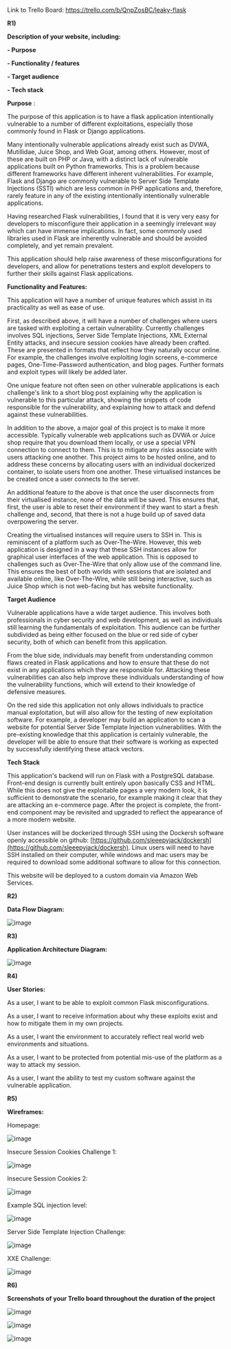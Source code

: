 Link to Trello Board:
https://trello.com/b/QnpZosBC/leaky-flask

**R1)**

**Description of your website, including:**

**- Purpose**

**- Functionality / features**

**- Target audience**

**- Tech stack**

**Purpose** :

 The purpose of this application is to have a flask application intentionally vulnerable to a number of different exploitations, especially those commonly found in Flask or Django applications.

Many intentionally vulnerable applications already exist such as DVWA, Mutillidae, Juice Shop, and Web Goat, among others. However, most of these are built on PHP or Java, with a distinct lack of vulnerable applications built on Python frameworks. This is a problem because different frameworks have different inherent vulnerabilities. For example, Flask and Django are commonly vulnerable to Server Side Template Injections (SSTI) which are less common in PHP applications and, therefore, rarely feature in any of the existing intentionally intentionally vulnerable applications.

 Having researched Flask vulnerabilities, I found that it is very very easy for developers to misconfigure their application in a seemingly irrelevant way which can have immense implications. In fact, some commonly used libraries used in Flask are inherently vulnerable and should be avoided completely, and yet remain prevalent.

 This application should help raise awareness of these misconfigurations for developers, and allow for penetrations testers and exploit developers to further their skills against Flask applications.

**Functionality and Features:**

This application will have a number of unique features which assist in its practicality as well as ease of use.

First, as described above, it will have a number of challenges where users are tasked with exploiting a certain vulnerability. Currently challenges involves SQL injections, Server Side Template Injections, XML External Entity attacks, and insecure session cookies have already been crafted. These are presented in formats that reflect how they naturally occur online. For example, the challenges involve exploiting login screens, e-commerce pages, One-Time-Password authentication, and blog pages. Further formats and exploit types will likely be added later.

 One unique feature not often seen on other vulnerable applications is each challenge&#39;s link to a short blog post explaining why the application is vulnerable to this particular attack, showing the snippets of code responsible for the vulnerability, and explaining how to attack and defend against these vulnerabilities.

In addition to the above, a major goal of this project is to make it more accessible. Typically vulnerable web applications such as DVWA or Juice shop require that you download them locally, or use a special VPN connection to connect to them. This is to mitigate any risks associate with users attacking one another. This project aims to be hosted online, and to address these concerns by allocating users with an individual dockerized container, to isolate users from one another. These virtualised instances be be created once a user connects to the server.

 An additional feature to the above is that once the user disconnects from their virtualised instance, none of the data will be saved. This ensures that, first, the user is able to reset their environment if they want to start a fresh challenge and, second, that there is not a huge build up of saved data overpowering the server.

Creating the virtualised instances will require users to SSH in. This is reminiscent of a platform such as Over-The-Wire. However, this web application is designed in a way that these SSH instances allow for graphical user interfaces of the web application. This is opposed to challenges such as Over-The-Wire that only allow use of the command line. This ensures the best of both worlds with sessions that are isolated and available online, like Over-The-Wire, while still being interactive, such as Juice Shop which is not web-facing but has website functionality.

**Target Audience**

Vulnerable applications have a wide target audience. This involves both professionals in cyber security and web development, as well as individuals still learning the fundamentals of exploitation. This audience can be further subdivided as being either focused on the blue or red side of cyber security, both of which can benefit from this application.

From the blue side, individuals may benefit from understanding common flaws created in Flask applications and how to ensure that these do not exist in any applications which they are responsible for. Attacking these vulnerabilities can also help improve these individuals understanding of how the vulnerability functions, which will extend to their knowledge of defensive measures.

On the red side this application not only allows individuals to practice manual exploitation, but will also allow for the testing of new exploitation software. For example, a developer may build an application to scan a website for potential Server Side Template Injection vulnerabilities. With the pre-existing knowledge that this application is certainly vulnerable, the developer will be able to ensure that their software is working as expected by successfully identifying these attack vectors.

**Tech Stack**

This application&#39;s backend will run on Flask with a PostgreSQL database. Front-end design is currently built entirely upon basically CSS and HTML. While this does not give the exploitable pages a very modern look, it is sufficient to demonstrate the scenario, for example making it clear that they are attacking an e-commerce page. After the project is complete, the front-end component may be revisited and upgraded to reflect the appearance of a more modern website.

 User instances will be dockerized through SSH using the Dockersh software openly accessible on github: [https://github.com/sleeepyjack/dockersh](https://github.com/sleeepyjack/dockersh). Linux users will need to have SSH installed on their computer, while windows and mac users may be required to download some additional software to allow for this connection.

This website will be deployed to a custom domain via Amazon Web Services.

**R2)**

**Data Flow Diagram:**

![image](docs/DFD.png)

**R3)**

**Application Architecture Diagram:**

![image](docs/AAD.png)

**R4)**

**User Stories:**

As a user, I want to be able to exploit common Flask misconfigurations.

As a user, I want to receive information about why these exploits exist and how to mitigate them in my own projects.

As a user, I want the environment to accurately reflect real world web environments and situations.

As a user, I want to be protected from potential mis-use of the platform as a way to attack my session.

As a user, I want the ability to test my custom software against the vulnerable application.

**R5)**

**Wireframes:**

Homepage:

![image](docs/homepage.png)

Insecure Session Cookies Challenge 1:

![image](docs/cookie-1.png)



Insecure Session Cookies 2:

![image](docs/cookie-2.png)


Example SQL injection level:

![image](docs/SQLI.png)


Server Side Template Injection Challenge:

![image](docs/SSTI.png)

XXE Challenge:

![image](docs/xxe.png)

**R6)**

**Screenshots of your Trello board throughout the duration of the project**

![image](docs/trello-1.png)

![image](docs/trello-2.png)

![image](docs/trello-3.png)
